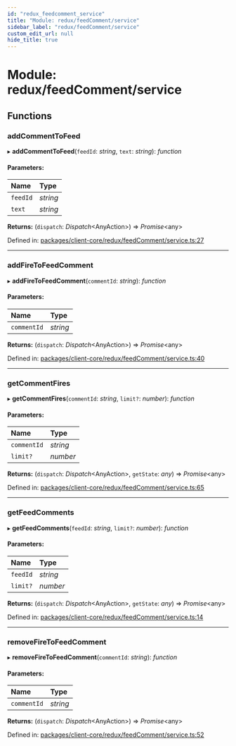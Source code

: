 ```yaml
---
id: "redux_feedcomment_service"
title: "Module: redux/feedComment/service"
sidebar_label: "redux/feedComment/service"
custom_edit_url: null
hide_title: true
---
```


# Module: redux/feedComment/service

## Functions

### addCommentToFeed

▸ **addCommentToFeed**(`feedId`: *string*, `text`: *string*): *function*

#### Parameters:

Name | Type |
:------ | :------ |
`feedId` | *string* |
`text` | *string* |

**Returns:** (`dispatch`: *Dispatch*<AnyAction\>) => *Promise*<any\>

Defined in: [packages/client-core/redux/feedComment/service.ts:27](https://github.com/xr3ngine/xr3ngine/blob/56376a778/packages/client-core/redux/feedComment/service.ts#L27)

___

### addFireToFeedComment

▸ **addFireToFeedComment**(`commentId`: *string*): *function*

#### Parameters:

Name | Type |
:------ | :------ |
`commentId` | *string* |

**Returns:** (`dispatch`: *Dispatch*<AnyAction\>) => *Promise*<any\>

Defined in: [packages/client-core/redux/feedComment/service.ts:40](https://github.com/xr3ngine/xr3ngine/blob/56376a778/packages/client-core/redux/feedComment/service.ts#L40)

___

### getCommentFires

▸ **getCommentFires**(`commentId`: *string*, `limit?`: *number*): *function*

#### Parameters:

Name | Type |
:------ | :------ |
`commentId` | *string* |
`limit?` | *number* |

**Returns:** (`dispatch`: *Dispatch*<AnyAction\>, `getState`: *any*) => *Promise*<any\>

Defined in: [packages/client-core/redux/feedComment/service.ts:65](https://github.com/xr3ngine/xr3ngine/blob/56376a778/packages/client-core/redux/feedComment/service.ts#L65)

___

### getFeedComments

▸ **getFeedComments**(`feedId`: *string*, `limit?`: *number*): *function*

#### Parameters:

Name | Type |
:------ | :------ |
`feedId` | *string* |
`limit?` | *number* |

**Returns:** (`dispatch`: *Dispatch*<AnyAction\>, `getState`: *any*) => *Promise*<any\>

Defined in: [packages/client-core/redux/feedComment/service.ts:14](https://github.com/xr3ngine/xr3ngine/blob/56376a778/packages/client-core/redux/feedComment/service.ts#L14)

___

### removeFireToFeedComment

▸ **removeFireToFeedComment**(`commentId`: *string*): *function*

#### Parameters:

Name | Type |
:------ | :------ |
`commentId` | *string* |

**Returns:** (`dispatch`: *Dispatch*<AnyAction\>) => *Promise*<any\>

Defined in: [packages/client-core/redux/feedComment/service.ts:52](https://github.com/xr3ngine/xr3ngine/blob/56376a778/packages/client-core/redux/feedComment/service.ts#L52)
